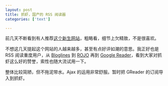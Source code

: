 ```yaml
---
layout: post
title: 抓虾，国产的 RSS 阅读器
categories: ['text']

---
```


前几天不断看到有人推荐[这个新生网站](http://www.zhuaxia.com/)，粗略看，细节上欠精致，不是很喜欢。

不想这几天提起这个网站的人越来越多，甚至有点好评如潮的意思。我正好也是 RSS 阅读重度用户，从 [Bloglines](http://www.bloglines.com/) 到 [ROJO](http://www.rojo.com/) 再到 [Google Reader](http://www.google.com/reader)，看到大家对抓虾这么好的赞誉，索性也随大流试用一下。

整体比较简陋，但不拖泥带水。Ajax 的运用非常舒服。暂时把 GReader 的订阅导入到抓虾。
